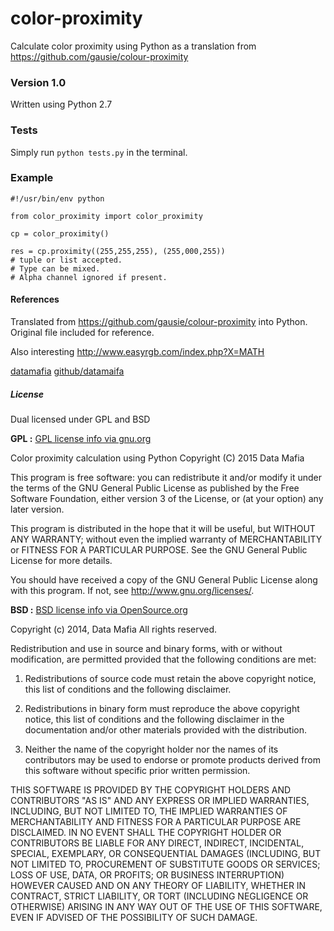# color-proximity
Calculate color proximity using Python as a translation from https://github.com/gausie/colour-proximity

### Version 1.0

Written using Python 2.7

### Tests

Simply run ```python tests.py``` in the terminal.

### Example

```
#!/usr/bin/env python

from color_proximity import color_proximity

cp = color_proximity()

res = cp.proximity((255,255,255), (255,000,255))
# tuple or list accepted. 
# Type can be mixed. 
# Alpha channel ignored if present.
```

#### References

Translated from https://github.com/gausie/colour-proximity into Python. Original file included for reference.

Also interesting http://www.easyrgb.com/index.php?X=MATH

[datamafia](http://datamafia.com) [github/datamaifa](http://github.com/datamafia)

##### License 

Dual licensed under GPL and BSD

__GPL :__ [GPL license info via gnu.org](http://www.gnu.org/licenses/)

Color proximity calculation using Python
Copyright (C) 2015  Data Mafia

This program is free software: you can redistribute it and/or modify
it under the terms of the GNU General Public License as published by
the Free Software Foundation, either version 3 of the License, or
(at your option) any later version.

This program is distributed in the hope that it will be useful,
but WITHOUT ANY WARRANTY; without even the implied warranty of
MERCHANTABILITY or FITNESS FOR A PARTICULAR PURPOSE.  See the
GNU General Public License for more details.

You should have received a copy of the GNU General Public License
along with this program.  If not, see http://www.gnu.org/licenses/.

__BSD :__ [BSD license info via OpenSource.org](http://opensource.org/licenses/BSD-3-Clause)

Copyright (c) 2014, Data Mafia
All rights reserved.

Redistribution and use in source and binary forms, with or without modification, are permitted provided that the following conditions are met:

1. Redistributions of source code must retain the above copyright notice, this list of conditions and the following disclaimer.

2. Redistributions in binary form must reproduce the above copyright notice, this list of conditions and the following disclaimer in the documentation and/or other materials provided with the distribution.

3. Neither the name of the copyright holder nor the names of its contributors may be used to endorse or promote products derived from this software without specific prior written permission.

THIS SOFTWARE IS PROVIDED BY THE COPYRIGHT HOLDERS AND CONTRIBUTORS "AS IS" AND ANY EXPRESS OR IMPLIED WARRANTIES, INCLUDING, BUT NOT LIMITED TO, THE IMPLIED WARRANTIES OF MERCHANTABILITY AND FITNESS FOR A PARTICULAR PURPOSE ARE DISCLAIMED. IN NO EVENT SHALL THE COPYRIGHT HOLDER OR CONTRIBUTORS BE LIABLE FOR ANY DIRECT, INDIRECT, INCIDENTAL, SPECIAL, EXEMPLARY, OR CONSEQUENTIAL DAMAGES (INCLUDING, BUT NOT LIMITED TO, PROCUREMENT OF SUBSTITUTE GOODS OR SERVICES; LOSS OF USE, DATA, OR PROFITS; OR BUSINESS INTERRUPTION) HOWEVER CAUSED AND ON ANY THEORY OF LIABILITY, WHETHER IN CONTRACT, STRICT LIABILITY, OR TORT (INCLUDING NEGLIGENCE OR OTHERWISE) ARISING IN ANY WAY OUT OF THE USE OF THIS SOFTWARE, EVEN IF ADVISED OF THE POSSIBILITY OF SUCH DAMAGE.

